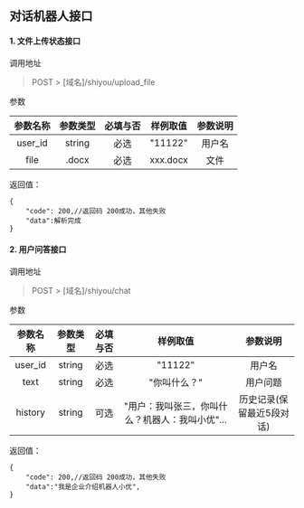 ## 对话机器人接口

#### 1. 文件上传状态接口

调用地址
>POST > [域名]/shiyou/upload_file

参数

| 参数名称         | 参数类型        |  必填与否       | 样例取值                             | 参数说明                          |
|:----------------:|:---------------:|:---------------:|:------------------------------------:|:---------------------------------:|
| user_id         | string          | 必选            |  "11122"                               | 用户名                    |
| file      | .docx          | 必选            |   xxx.docx                              | 文件                    |


返回值：
```
{
    "code": 200,//返回码 200成功，其他失败
    "data":解析完成
}
```

#### 2. 用户问答接口

调用地址
>POST > [域名]/shiyou/chat

参数

| 参数名称         | 参数类型        |  必填与否       | 样例取值                             | 参数说明                          |
|:----------------:|:---------------:|:---------------:|:------------------------------------:|:---------------------------------:|
| user_id         | string          | 必选            |  "11122"                               | 用户名                    |
| text      | string          | 必选            |  "你叫什么？"                               | 用户问题                    |
| history      | string          | 可选            |  "用户：我叫张三，你叫什么？机器人：我叫小优"...                               | 历史记录(保留最近5段对话)                    |

返回值：
```
{
    "code": 200,//返回码 200成功，其他失败
    "data":"我是企业介绍机器人小优",
}
```
